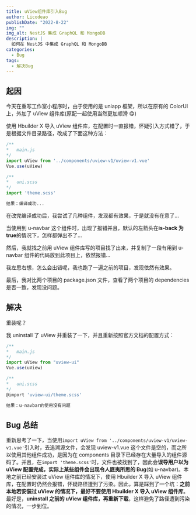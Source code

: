 ```yaml
---
title: uView组件库引入Bug
author: Licodeao
publishDate: "2022-8-22"
img: ""
img_alt: NestJS 集成 GraphQL 和 MongoDB
description: |
  如何在 NestJS 中集成 GraphQL 和 MongoDB
categories:
  - Bug
tags:
  - 解决Bug
---
```


## 起因

今天在重写工作室小程序时，由于使用的是 uniapp 框架，所以在原有的 ColorUI 上，外加了 uView 组件库(原配一起使用当然更加顺滑 😋)

使用 Hbuilder X 导入 uView 组件库，在配置时一直报错，怀疑引入方式错了，于是根据文件目录路径，改成了下面这种方法：

```javascript
/**
*	main.js
*/
import uView from '../components/uview-v1/uview-v1.vue'
Vue.use(uView)

/**
*	uni.scss
*/
import 'theme.scss'

结果：编译成功...
```

在改完编译成功后，我尝试了几种组件，发现都有效果，于是就没有在意了...

当使用到 u-navbar 这个组件时，出现了报错并且，默认的左箭头在**is-back 为 true**的情况下，怎样都弹出不了...

然后，我就找之前用 uView 组件库写的项目找了出来，并复制了一段有用到 u-navbar 组件的代码放到此项目上，依然报错...

我左思右想，怎么会出错呢，我也跑了一遍之前的项目，发现依然有效果。

最后，我对比两个项目的 package.json 文件，查看了两个项目的 dependencies 是否一致，发现没问题。

## 解决

重装呢？

我 uninstall 了 uView 并重装了一下，并且重新按照官方文档的配置方式：

```javascript
/**
*	main.js
*/
import uView from "uview-ui"
Vue.use(uView)

/**
*	uni.scss
*/
@import 'uview-ui/theme.scss'

结果：u-navbar的使用没有问题
```

## Bug 总结

​ 重新思考了一下，当使用`import uView from '../components/uview-v1/uview-v1.vue'`引入时，去追溯源文件，会发现 uview-v1.vue 这个文件是空的，而之所以使用其他组件成功，是因为在 components 目录下已经存在大量导入的组件源码了。并且，在`import 'theme.scss'`时，文件也被找到了，因此会**误导用户以为 uView 配置完成，实际上某些组件会出现令人匪夷所思的 Bug**(如 u-navbar)。本地之前已经安装过 uView 组件库的情况下，使用 Hbuilder X 导入 uView 组件库，在配置时仍然会报错，怀疑路径遭到了污染。因此，算是踩到了一个坑：**之前本地若安装过 uView 的情况下，最好不要使用 Hbuilder X 导入 uView 组件库**。最好是，**uninstall 之前的 uView 组件库，再重新下载**，这样避免了路径遭到污染的情况，一步到位。
